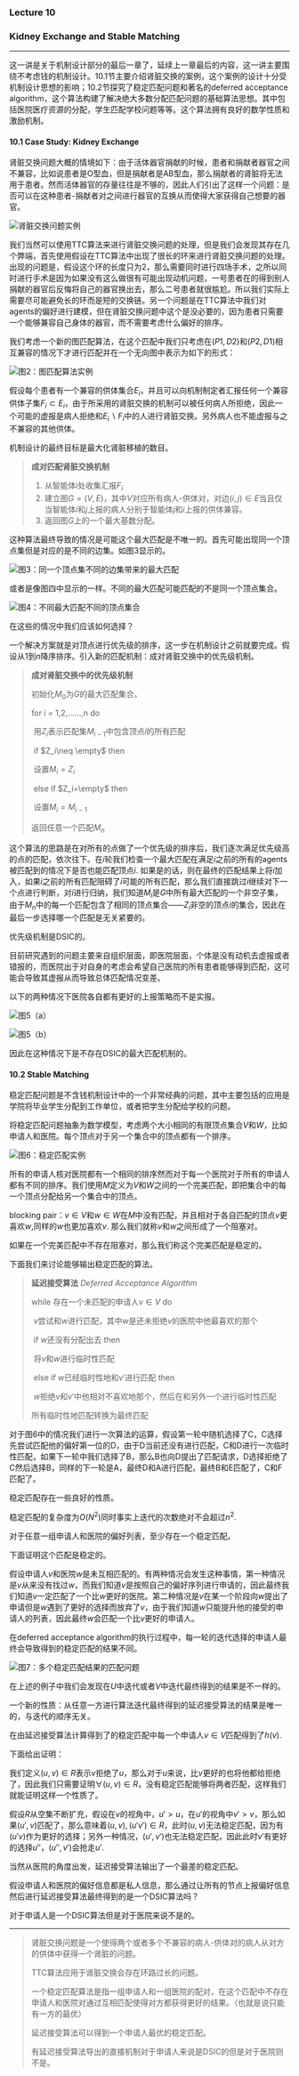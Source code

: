 ### Lecture 10
### Kidney Exchange and Stable Matching
---
这一讲是关于机制设计部分的最后一章了，延续上一章最后的内容，这一讲主要围绕不考虑钱的机制设计。10.1节主要介绍肾脏交换的案例，这个案例的设计十分受机制设计思想的影响；10.2节探究了稳定匹配问题和著名的deferred acceptance algorithm，这个算法构建了解决绝大多数分配匹配问题的基础算法思想。其中包括医院医疗资源的分配，学生匹配学校问题等等。这个算法拥有良好的数学性质和激励机制。

#### 10.1 Case Study: Kidney Exchange

肾脏交换问题大概的情境如下：由于活体器官捐献的时候，患者和捐献者器官之间不兼容，比如说患者是O型血，但是捐献者是AB型血，那么捐献者的肾脏将无法用于患者。然而活体器官的存量往往是不够的，因此人们引出了这样一个问题：是否可以在这种患者-捐献者对之间进行器官的互换从而使得大家获得自己想要的器官。

![肾脏交换问题实例](kidney-exchange.jpg)

我们当然可以使用TTC算法来进行肾脏交换问题的处理，但是我们会发现其存在几个弊端，首先使用假设在TTC算法中出现了很长的环来进行肾脏交换问题的处理。出现的问题是，假设这个环的长度只为2，那么需要同时进行四场手术，之所以同时进行手术是因为如果没有这么做很有可能出现动机问题，一号患者在的得到别人捐献的器官后反悔将自己的器官换出去，那么二号患者就很尴尬。所以我们实际上需要尽可能避免长的环而是短的交换链。另一个问题是在TTC算法中我们对agents的偏好进行建模，但在肾脏交换问题中这个是没必要的，因为患者只需要一个能够兼容自己身体的器官，而不需要考虑什么偏好的排序。

我们考虑一个新的图匹配算法，在这个匹配中我们只考虑在$(P1,D2)$和$(P2,D1)$相互兼容的情况下才进行匹配并在一个无向图中表示为如下的形式：

![图2：图匹配算法实例](graph-matching.jpg)

假设每个患者有一个兼容的供体集合$E_i$，并且可以向机制制定者汇报任何一个兼容供体子集$F_i\subset E_i$，由于所采用的肾脏交换的机制可以被任何病人所拒绝，因此一个可能的虚报是病人拒绝和$E_i\backslash F_i$中的人进行肾脏交换。另外病人也不能虚报与之不兼容的其他供体。

机制设计的最终目标是最大化肾脏移植的数目。

> **成对匹配肾脏交换机制**
>
> 1. 从智能体$i$处收集汇报$F_i$
> 2. 建立图$G=(V,E)$，其中$V$对应所有病人-供体对，对边$(i,j)\in E$当且仅当智能体$i$和$j$上报的病人分别于智能体$j$和$i$上报的供体兼容。
> 3. 返回图$G$上的一个最大基数分配。

这种算法最终导致的情况是可能这个最大匹配是不唯一的。首先可能出现同一个顶点集但是对应的是不同的边集。如图3显示的。

![图3：同一个顶点集不同的边集带来的最大匹配](same_v_diff_e.jpg)

或者是像图四中显示的一样。不同的最大匹配可能匹配的不是同一个顶点集合。

![图4：不同最大匹配不同的顶点集合](same_match_diff_result.jpg)

在这些的情况中我们应该如何选择？

一个解决方案就是对顶点进行优先级的排序，这一步在机制设计之前就要完成。假设从$1$到$n$降序排序。引入新的匹配机制：成对肾脏交换中的优先级机制。

> **成对肾脏交换中的优先级机制**
>
> 初始化$M_0$为$G$的最大匹配集合。
>
> for i = 1,2,……,n do
>
> ​	用$Z_i$表示匹配集$M_{i-1}$中包含顶点$i$的所有匹配
>
> ​	if $Z_i\neq \empty$ then
>
> ​		设置$M_i=Z_i$
>
> ​	else if $Z_i=\empty$ then
>
> ​		设置$M_i=M_{i-1}$
>
> 返回任意一个匹配$M_n$

这个算法的思路是在对所有的点做了一个优先级的排序后，我们逐次满足优先级高的点的匹配，依次往下。在$i$轮我们检查一个最大匹配在满足$i$之前的所有的agents被匹配到的情况下是否也能匹配顶点$i$. 如果是的话，则在最终的匹配结果上将$i$加入，如果$i$之前的所有匹配阻碍了$i$可能的所有匹配，那么我们直接跳过$i$继续对下一个点进行判断，对$i$进行归纳，我们知道$M_i$是$G$中所有最大匹配的一个非空子集，由于$M_n$中的每一个匹配包含了相同的顶点集合——$Z_i$非空的顶点$i$的集合，因此在最后一步选择哪一个匹配是无关紧要的。

优先级机制是DSIC的。

目前研究遇到的问题主要来自组织层面，即医院层面，个体是没有动机去虚报或者错报的，而医院出于对自身的考虑会希望自己医院的所有患者能够得到匹配，这可能会导致其虚报从而导致总体匹配情况变差。

以下的两种情况下医院各自都有更好的上报策略而不是实报。

![图5（a）](kidney_hospital_1.jpg)

![图5（b）](kidney_hospital_2.jpg)

因此在这种情况下是不存在DSIC的最大匹配机制的。

#### 10.2 Stable Matching

稳定匹配问题是不含钱机制设计中的一个非常经典的问题，其中主要包括的应用是学院将毕业学生分配到工作单位，或者把学生分配给学校的问题。

将稳定匹配问题抽象为数学模型，考虑两个大小相同的有限顶点集合$V$和$W$，比如申请人和医院。每个顶点对于另一个集合中的顶点都有一个排序。

![图6：稳定匹配实例](stable_matching.jpg)

所有的申请人核对医院都有一个相同的排序然而对于每一个医院对于所有的申请人都有不同的排序。我们使用$M$定义为$V$和$W$之间的一个完美匹配，即把集合中的每一个顶点分配给另一个集合中的顶点。

blocking pair：$v\in V$和$w\in W$在$M$中没有匹配，并且相对于各自匹配的顶点$v$更喜欢$w$,同样的$w$也更加喜欢$v$. 那么我们就称$v$和$w$之间形成了一个阻塞对。

如果在一个完美匹配中不存在阻塞对，那么我们称这个完美匹配是稳定的。

下面我们来讨论能够输出稳定匹配的算法。

> **延迟接受算法** *Deferred Acceptance Algorithm*
>
> while 存在一个未匹配的申请人$v\in V$ do
>
> ​	$v$尝试和$w$进行匹配，其中$w$是还未拒绝$v$的医院中他最喜欢的那个
>
> ​	if $w$还没有分配出去 then
>
> ​		将$v$和$w$进行临时性匹配
>
> ​	else if $w$已经临时性地和$v'$进行匹配 then
>
> ​		$w$拒绝$v$和$v'$中他相对不喜欢地那个，然后在和另外一个进行临时性匹配
>
> 所有临时性地匹配转换为最终匹配

对于图6中的情况我们进行一次算法的运算，假设第一轮中随机选择了C，C选择先尝试匹配他的偏好第一位的D，由于D当前还没有进行匹配，C和D进行一次临时性匹配，如果下一轮中我们选择了B，那么B也向D提出了匹配请求，D选择拒绝了C然后选择B，同样的下一轮是A，最终D和A进行匹配，最终B和E匹配了，C和F匹配了。

稳定匹配存在一些良好的性质。

稳定匹配的复杂度为$O(N^2)$同时事实上迭代的次数绝对不会超过$n^2$.

对于任意一组申请人和医院的偏好列表，至少存在一个稳定匹配。

下面证明这个匹配是稳定的。

假设申请人$v$和医院$w$是未互相匹配的。有两种情况会发生这种事情，第一种情况是$v$从来没有找过$w$，而我们知道$v$是按照自己的偏好序列进行申请的，因此最终我们知道$v$一定匹配了一个比$w$更好的医院。第二种情况是$v$在某一个阶段向$w$提出了申请但是$w$遇到了更好的选择而放弃了$v$，由于我们知道$w$只能提升他的接受的申请人的列表，因此最终$w$会匹配一个比$v$更好的申请人。

在deferred acceptance algorithm的执行过程中，每一轮的迭代选择的申请人最终会导致得到的稳定匹配的结果不同。

![图7：多个稳定匹配结果的匹配问题](stable_matching_2.jpg)

在上述的例子中我们会发现在$U$中迭代或者$V$中迭代最终得到的结果是不一样的。

一个新的性质：从任意一方进行算法迭代最终得到的延迟接受算法的结果是唯一的，与迭代的顺序无关。

在由延迟接受算法计算得到了的稳定匹配中每一个申请人$v\in V$匹配得到了$h(v)$.

下面给出证明：

我们定义$(u,v)\in R$表示$v$拒绝了$u$，那么对于$u$来说，比$v$更好的也将他都给拒绝了，因此我们只需要证明$\forall (u,v)\in R$，没有稳定匹配能够将两者匹配，这样我们就能证明这样一个性质了。

假设$R$从空集不断扩充，假设在$v$的视角中，$u'>u$，在$u'$的视角中$v'>v$，那么如果$(u',v)$匹配了，那么意味着$(u,v),(u'v')\in R$，此时$(u,v)$无法稳定匹配，因为有$(u'v)$作为更好的选择；另外一种情况，$(u',v')$也无法稳定匹配，因此此时$v'$有更好的选择$u''$，$(u'',v')$会抢走$u'$.

当然从医院的角度出发，延迟接受算法输出了一个最差的稳定匹配。

假设申请人和医院的偏好信息都是私人信息，那么通过让所有的节点上报偏好信息然后进行延迟接受算法最终得到的是一个DSIC算法吗？

对于申请人是一个DSIC算法但是对于医院来说不是的。

---

> 肾脏交换问题是一个使得两个或者多个不兼容的病人-供体对的病人从对方的供体中获得一个肾脏的问题。
>
> TTC算法应用于肾脏交换会存在环路过长的问题。
>
> 一个稳定匹配算法是指一组申请人和一组医院的配对，在这个匹配中不存在申请人和医院对通过互相匹配使得对方都获得更好的结果。（也就是说只能有一方的最优）
>
> 延迟接受算法可以得到一个申请人最优的稳定匹配。
>
> 有延迟接受算法导出的直接机制对于申请人来说是DSIC的但是对于医院则不是。

